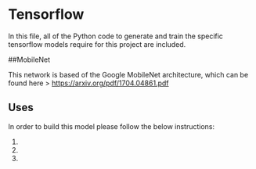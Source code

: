 # Tensorflow

In this file, all of the Python code to generate and train the specific tensorflow models require for this project are included.

##MobileNet

This network is based of the Google MobileNet architecture, which can be found here > https://arxiv.org/pdf/1704.04861.pdf

## Uses

In order to build this model please follow the below instructions:

1.
2.
3.
